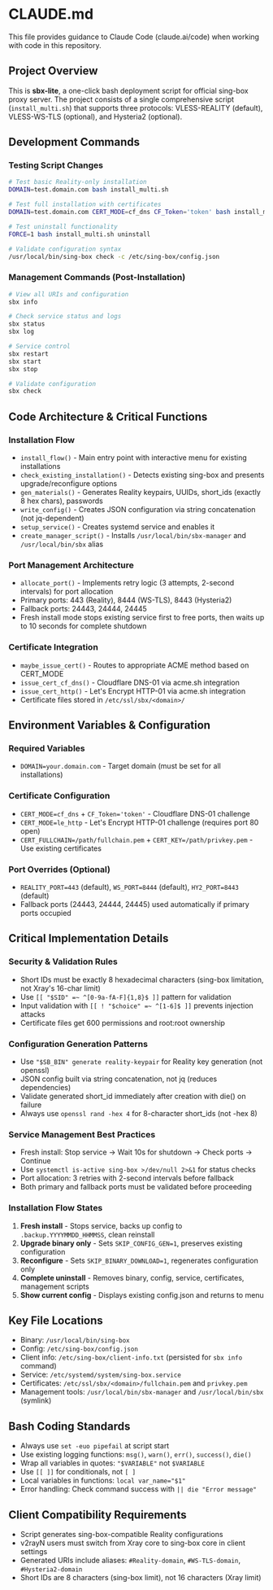 # CLAUDE.md

This file provides guidance to Claude Code (claude.ai/code) when working with code in this repository.

## Project Overview

This is **sbx-lite**, a one-click bash deployment script for official sing-box proxy server. The project consists of a single comprehensive script (`install_multi.sh`) that supports three protocols: VLESS-REALITY (default), VLESS-WS-TLS (optional), and Hysteria2 (optional).

## Development Commands

### Testing Script Changes
```bash
# Test basic Reality-only installation
DOMAIN=test.domain.com bash install_multi.sh

# Test full installation with certificates  
DOMAIN=test.domain.com CERT_MODE=cf_dns CF_Token='token' bash install_multi.sh

# Test uninstall functionality
FORCE=1 bash install_multi.sh uninstall

# Validate configuration syntax
/usr/local/bin/sing-box check -c /etc/sing-box/config.json
```

### Management Commands (Post-Installation)
```bash
# View all URIs and configuration
sbx info

# Check service status and logs
sbx status
sbx log

# Service control
sbx restart
sbx start 
sbx stop

# Validate configuration
sbx check
```

## Code Architecture & Critical Functions

### Installation Flow
- `install_flow()` - Main entry point with interactive menu for existing installations
- `check_existing_installation()` - Detects existing sing-box and presents upgrade/reconfigure options
- `gen_materials()` - Generates Reality keypairs, UUIDs, short_ids (exactly 8 hex chars), passwords
- `write_config()` - Creates JSON configuration via string concatenation (not jq-dependent)
- `setup_service()` - Creates systemd service and enables it
- `create_manager_script()` - Installs `/usr/local/bin/sbx-manager` and `/usr/local/bin/sbx` alias

### Port Management Architecture
- `allocate_port()` - Implements retry logic (3 attempts, 2-second intervals) for port allocation
- Primary ports: 443 (Reality), 8444 (WS-TLS), 8443 (Hysteria2)  
- Fallback ports: 24443, 24444, 24445
- Fresh install mode stops existing service first to free ports, then waits up to 10 seconds for complete shutdown

### Certificate Integration
- `maybe_issue_cert()` - Routes to appropriate ACME method based on CERT_MODE
- `issue_cert_cf_dns()` - Cloudflare DNS-01 via acme.sh integration
- `issue_cert_http()` - Let's Encrypt HTTP-01 via acme.sh integration  
- Certificate files stored in `/etc/ssl/sbx/<domain>/`

## Environment Variables & Configuration

### Required Variables
- `DOMAIN=your.domain.com` - Target domain (must be set for all installations)

### Certificate Configuration
- `CERT_MODE=cf_dns` + `CF_Token='token'` - Cloudflare DNS-01 challenge
- `CERT_MODE=le_http` - Let's Encrypt HTTP-01 challenge (requires port 80 open)
- `CERT_FULLCHAIN=/path/fullchain.pem` + `CERT_KEY=/path/privkey.pem` - Use existing certificates

### Port Overrides (Optional)
- `REALITY_PORT=443` (default), `WS_PORT=8444` (default), `HY2_PORT=8443` (default)
- Fallback ports (24443, 24444, 24445) used automatically if primary ports occupied

## Critical Implementation Details

### Security & Validation Rules
- Short IDs must be exactly 8 hexadecimal characters (sing-box limitation, not Xray's 16-char limit)
- Use `[[ "$SID" =~ ^[0-9a-fA-F]{1,8}$ ]]` pattern for validation
- Input validation with `[[ ! "$choice" =~ ^[1-6]$ ]]` prevents injection attacks
- Certificate files get 600 permissions and root:root ownership

### Configuration Generation Patterns
- Use `"$SB_BIN" generate reality-keypair` for Reality key generation (not openssl)
- JSON config built via string concatenation, not jq (reduces dependencies)
- Validate generated short_id immediately after creation with die() on failure
- Always use `openssl rand -hex 4` for 8-character short_ids (not -hex 8)

### Service Management Best Practices  
- Fresh install: Stop service → Wait 10s for shutdown → Check ports → Continue
- Use `systemctl is-active sing-box >/dev/null 2>&1` for status checks
- Port allocation: 3 retries with 2-second intervals before fallback
- Both primary and fallback ports must be validated before proceeding

### Installation Flow States
1. **Fresh install** - Stops service, backs up config to `.backup.YYYYMMDD_HHMMSS`, clean reinstall
2. **Upgrade binary only** - Sets `SKIP_CONFIG_GEN=1`, preserves existing configuration  
3. **Reconfigure** - Sets `SKIP_BINARY_DOWNLOAD=1`, regenerates configuration only
4. **Complete uninstall** - Removes binary, config, service, certificates, management scripts
5. **Show current config** - Displays existing config.json and returns to menu

## Key File Locations
- Binary: `/usr/local/bin/sing-box`
- Config: `/etc/sing-box/config.json` 
- Client info: `/etc/sing-box/client-info.txt` (persisted for `sbx info` command)
- Service: `/etc/systemd/system/sing-box.service`
- Certificates: `/etc/ssl/sbx/<domain>/fullchain.pem` and `privkey.pem`
- Management tools: `/usr/local/bin/sbx-manager` and `/usr/local/bin/sbx` (symlink)

## Bash Coding Standards
- Always use `set -euo pipefail` at script start
- Use existing logging functions: `msg()`, `warn()`, `err()`, `success()`, `die()`  
- Wrap all variables in quotes: `"$VARIABLE"` not `$VARIABLE`
- Use `[[ ]]` for conditionals, not `[ ]`
- Local variables in functions: `local var_name="$1"`
- Error handling: Check command success with `|| die "Error message"`

## Client Compatibility Requirements
- Script generates sing-box-compatible Reality configurations
- v2rayN users must switch from Xray core to sing-box core in client settings
- Generated URIs include aliases: `#Reality-domain`, `#WS-TLS-domain`, `#Hysteria2-domain`
- Short IDs are 8 characters (sing-box limit), not 16 characters (Xray limit)